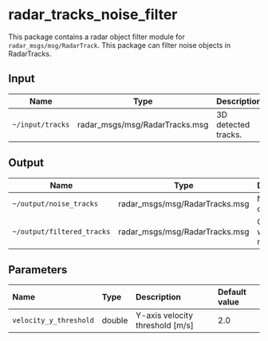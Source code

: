 # radar_tracks_noise_filter

This package contains a radar object filter module for `radar_msgs/msg/RadarTrack`.
This package can filter noise objects in RadarTracks.

## Input

| Name             | Type                           | Description         |
| ---------------- | ------------------------------ | ------------------- |
| `~/input/tracks` | radar_msgs/msg/RadarTracks.msg | 3D detected tracks. |

## Output

| Name                       | Type                           | Description           |
| -------------------------- | ------------------------------ | --------------------- |
| `~/output/noise_tracks`    | radar_msgs/msg/RadarTracks.msg | Noise objects         |
| `~/output/filtered_tracks` | radar_msgs/msg/RadarTracks.msg | Objects without noise |

## Parameters

| Name                   | Type   | Description                     | Default value |
| :--------------------- | :----- | :------------------------------ | :------------ |
| `velocity_y_threshold` | double | Y-axis velocity threshold [m/s] | 2.0           |
